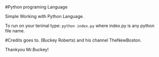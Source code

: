 #Python programing Language

Simple Working with Python Language.

To run on your terimal type:
`python index.py` where index.py is any python file name.

#Credits goes to. (Buckey Roberts) and his channel TheNewBoston.

Thankyou Mr.Buckey!